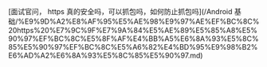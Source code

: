 [面试官问， https 真的安全吗，可以抓包吗，如何防止抓包吗](/Android 基础/%E9%9D%A2%E8%AF%95%E5%AE%98%E9%97%AE%EF%BC%8C%20https%20%E7%9C%9F%E7%9A%84%E5%AE%89%E5%85%A8%E5%90%97%EF%BC%8C%E5%8F%AF%E4%BB%A5%E6%8A%93%E5%8C%85%E5%90%97%EF%BC%8C%E5%A6%82%E4%BD%95%E9%98%B2%E6%AD%A2%E6%8A%93%E5%8C%85%E5%90%97.md)
